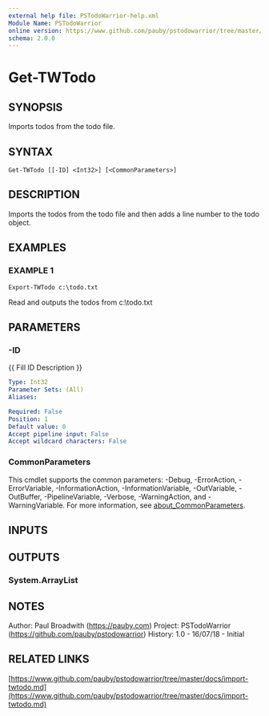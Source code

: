 ```yaml
---
external help file: PSTodoWarrior-help.xml
Module Name: PSTodoWarrior
online version: https://www.github.com/pauby/pstodowarrior/tree/master/docs/import-twtodo.md
schema: 2.0.0
---
```


# Get-TWTodo

## SYNOPSIS
Imports todos from the todo file.

## SYNTAX

```
Get-TWTodo [[-ID] <Int32>] [<CommonParameters>]
```

## DESCRIPTION
Imports the todos from the todo file and then adds a line number to the todo object.

## EXAMPLES

### EXAMPLE 1
```
Export-TWTodo c:\todo.txt
```

Read and outputs the todos from c:\todo.txt

## PARAMETERS

### -ID
{{ Fill ID Description }}

```yaml
Type: Int32
Parameter Sets: (All)
Aliases:

Required: False
Position: 1
Default value: 0
Accept pipeline input: False
Accept wildcard characters: False
```

### CommonParameters
This cmdlet supports the common parameters: -Debug, -ErrorAction, -ErrorVariable, -InformationAction, -InformationVariable, -OutVariable, -OutBuffer, -PipelineVariable, -Verbose, -WarningAction, and -WarningVariable. For more information, see [about_CommonParameters](http://go.microsoft.com/fwlink/?LinkID=113216).

## INPUTS

## OUTPUTS

### System.ArrayList
## NOTES
Author:  Paul Broadwith (https://pauby.com)
Project: PSTodoWarrior (https://github.com/pauby/pstodowarrior)
History: 1.0 - 16/07/18 - Initial

## RELATED LINKS

[https://www.github.com/pauby/pstodowarrior/tree/master/docs/import-twtodo.md](https://www.github.com/pauby/pstodowarrior/tree/master/docs/import-twtodo.md)

